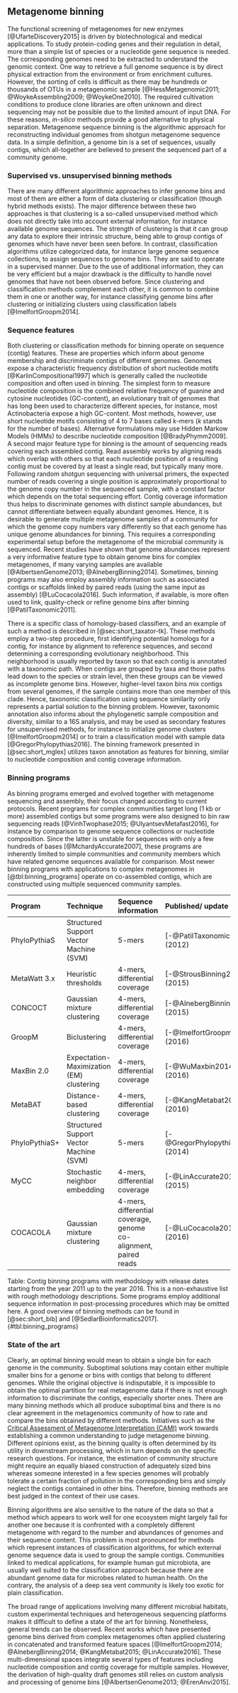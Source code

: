 ## Metagenome binning

The functional screening of metagenomes for new enzymes [@UfarteDiscovery2015] is driven by biotechnological and medical applications. To study protein-coding genes and their regulation in detail, more than a simple list of species or a nucleotide gene sequence is needed. The corresponding genomes need to be extracted to understand the genomic context. One way to retrieve a full genome sequence is by direct physical extraction from the environment or from enrichment cultures. However, the sorting of cells is difficult as there may be hundreds or thousands of OTUs in a metagenomic sample [@HessMetagenomic2011; @WoykeAssembling2009; @WoykeOne2010]. The required cultivation conditions to produce clone libraries are often unknown and direct sequencing may not be possible due to the limited amount of input DNA. For these reasons, *in-silico* methods provide a good alternative to physical separation. Metagenome sequence binning is the algorithmic approach for reconstructing individual genomes from shotgun metagenome sequence data. In a simple definition, a genome bin is a set of sequences, usually contigs, which all-together are believed to present the sequenced part of a community genome.

### Supervised vs. unsupervised binning methods

There are many different algorithmic approaches to infer genome bins and most of them are either a form of data clustering or classification (though hybrid methods exists). The major difference between these two approaches is that clustering is a so-called unsupervised method which does not directly take into account external information, for instance available genome sequences. The strength of clustering is that it can group any data to explore their intrinsic structure, being able to group contigs of genomes which have never been seen before. In contrast, classification algorithms utilize categorized data, for instance large genome sequence collections, to assign sequences to genome bins. They are said to operate in a supervised manner. Due to the use of additional information, they can be very efficient but a major drawback is the difficulty to handle novel genomes that have not been observed before. Since clustering and classification methods complement each other, it is common to combine them in one or another way, for instance classifying genome bins after clustering or initializing clusters using classification labels [@ImelfortGroopm2014].

### Sequence features

Both clustering or classification methods for binning operate on sequence (contig) features. These are properties which inform about genome membership and discriminate contigs of different genomes. Genomes expose a characteristic frequency distribution of short nucleotide motifs [@KarlinCompositional1997] which is generally called the nucleotide composition and often used in binning. The simplest form to measure nucleotide composition is the combined relative frequency of guanine and cytosine nucleotides (GC-content), an evolutionary trait of genomes that has long been used to characterize different species, for instance, most Actinobacteria expose a high GC-content. Most methods, however, use short nucleotide motifs consisting of 4 to 7 bases called $k$-mers ($k$ stands for the number of bases). Alternative formulations may use Hidden Markow Models (HMMs) to describe nucleotide composition [@BradyPhymm2009]. A second major feature type for binning is the amount of sequencing reads covering each assembled contig. Read assembly works by aligning reads which overlap with others so that each nucleotide position of a resulting contig must be covered by at least a single read, but typically many more. Following random shotgun sequencing with universal primers, the expected number of reads covering a single position is approximately proportional to the genome copy number in the sequenced sample, with a constant factor which depends on the total sequencing effort. Contig coverage information thus helps to discriminate genomes with distinct sample abundances, but cannot differentiate between equally abundant genomes. Hence, it is desirable to generate multiple metagenome samples of a community for which the genome copy numbers vary differently so that each genome has unique genome abundances for binning. This requires a corresponding experimental setup before the metagenome of the microbial community is sequenced. Recent studies have shown that genome abundances represent a very informative feature type to obtain genome bins for complex metagenomes, if many varying samples are available [@AlbertsenGenome2013; @AlnebergBinning2014]. Sometimes, binning programs may also employ assembly information such as associated contigs or scaffolds linked by paired reads (using the same input as assembly) [@LuCocacola2016]. Such information, if available, is more often used to link, quality-check or refine genome bins after binning [@PatilTaxonomic2011].

There is a specific class of homology-based classifiers, and an example of such a method is described in [@sec:short_taxator-tk]. These methods employ a two-step procedure, first identifying potential homologs for a contig, for instance by alignment to reference sequences, and second determining a corresponding evolutionary neighborhood. This neighborhood is usually reported by taxon so that each contig is annotated with a taxonomic path. When contigs are grouped by taxa and those paths lead down to the species or strain level, then these groups can be viewed as incomplete genome bins. However, higher-level taxon bins mix contigs from several genomes, if the sample contains more than one member of this clade. Hence, taxonomic classification using sequence similarity only represents a partial solution to the binning problem. However, taxonomic annotation also informs about the phylogenetic sample composition and diversity, similar to a 16S analysis, and may be used as secondary features for unsupervised methods, for instance to initialize genome clusters [@ImelfortGroopm2014] or to train a classification model with sample data [@GregorPhylopythias2016]. The binning framework presented in [@sec:short_mglex] utilizes taxon annotation as features for binning, similar to nucleotide composition and contig coverage information.

### Binning programs

As binning programs emerged and evolved together with metagenome sequencing and assembly, their focus changed according to current protocols. Recent programs for complex communities target long (1 kb or more) assembled contigs but some programs were also designed to bin raw sequencing reads [@VinhTwophase2015; @UlyantsevMetafast2016], for instance by comparison to genome sequence collections or nucleotide composition. Since the latter is unstable for sequences with only a few hundreds of bases [@MchardyAccurate2007], these programs are inherently limited to simple communities and community members which have related genome sequences available for comparison. Most newer binning programs with applications to complex metagenomes in [@tbl:binning_programs] operate on co-assembled contigs, which are constructed using multiple sequenced community samples.

| Program | Technique | Sequence information | Published/ update | License |
| :----------------- | :-------------- | :---------------------- | :----------- | :---------- |
| PhyloPythiaS | Structured Support Vector Machine (SVM) | 5-mers | [-@PatilTaxonomic2011]/ (2012) | proprietary |
| MetaWatt 3.x | Heuristic thresholds | 4-mers, differential coverage | [-@StrousBinning2012]/ (2015) | AFL |
| CONCOCT | Gaussian mixture clustering | 4-mers, differential coverage | [-@AlnebergBinning2014]/ (2015) | BSD |
| GroopM | Biclustering | 4-mers, differential coverage | [-@ImelfortGroopm2014]/ (2016) | GPL |
| MaxBin 2.0 | Expectation-Maximization (EM) clustering | 4-mers, differential coverage | [-@WuMaxbin2014]/ (2016) | BSD |
| MetaBAT | Distance-based clustering | 4-mers, differential coverage | [-@KangMetabat2015]/ (2016) | proprietary |
| PhyloPythiaS+ | Structured Support Vector Machine (SVM) | 5-mers | [-@GregorPhylopythias2016]/ (2014) | proprietary |
| MyCC | Stochastic neighbor embedding | 4-mers, differential coverage | [-@LinAccurate2016]/ (2015) | proprietary |
| COCACOLA | Gaussian mixture clustering | 4-mers, differential coverage, genome co-alignment, paired reads | [-@LuCocacola2016]/ (2016) | GPL |

Table: Contig binning programs with methodology with release dates starting from the year 2011 up to the year 2016. This is a non-exhaustive list with rough methodology descriptions. Some programs employ additional sequence information in post-processing procedures which may be omitted here. A good overview of binning methods can be found in [@sec:short_bib] and [@SedlarBioinformatics2017]. {#tbl:binning_programs}

### State of the art

Clearly, an optimal binning would mean to obtain a single bin for each genome in the community. Suboptimal solutions may contain either multiple smaller bins for a genome or bins with contigs that belong to different genomes. While the original objective is indisputable, it is impossible to obtain the optimal partition for real metagenome data if there is not enough information to discriminate the contigs, especially shorter ones. There are many binning methods which all produce suboptimal bins and there is no clear agreement in the metagenomics community of how to rate and compare the bins obtained by different methods. Initiatives such as the [Critical Assessment of Metagenome Interpretation (CAMI)](http://cami-challenge.org/) work towards establishing a common understanding to judge metagenome binning. Different opinions exist, as the binning quality is often determined by its utility in downstream processing, which in turn depends on the specific research questions. For instance, the estimation of community structure might require an equally biased construction of adequately sized bins whereas someone interested in a few species genomes will probably tolerate a certain fraction of pollution in the corresponding bins and simply neglect the contigs contained in other bins. Therefore, binning methods are best judged in the context of their use cases.

Binning algorithms are also sensitive to the nature of the data so that a method which appears to work well for one ecosystem might largely fail for another one because it is confronted with a completely different metagenome with regard to the number and abundances of genomes and their sequence content. This problem is most pronounced for methods which represent instances of classification algorithms, for which external genome sequence data is used to group the sample contigs. Communities linked to medical applications, for example human gut microbiota, are usually well suited to the classification approach because there are abundant genome data for microbes related to human health. On the contrary, the analysis of a deep sea vent community is likely too exotic for plain classification.

The broad range of applications involving many different microbial habitats, custom experimental techniques and heterogeneous sequencing platforms makes it difficult to define a state of the art for binning. Nonetheless, general trends can be observed. Recent works which have presented genome bins derived from complex metagenomes often applied clustering in concatenated and transformed feature spaces [@ImelfortGroopm2014; @AlnebergBinning2014; @KangMetabat2015; @LinAccurate2016]. These multi-dimensional spaces integrate several types of features including nucleotide composition and contig coverage for multiple samples. However, the derivation of high-quality draft genomes still relies on custom analysis and processing of genome bins [@AlbertsenGenome2013; @ErenAnvi2015].

